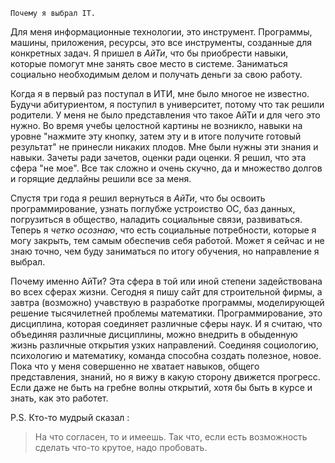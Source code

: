 	Почему я выбрал IT.

Для меня информационные технологии, это инструмент. Программы, машины, приложения, ресурсы, это все инструменты,
созданные для конкретных задач. Я пришел в *АйТи*, что бы приобрести навыки, которые помогут мне занять свое место в системе.
Заниматься социально необходимым делом и получать деньги за свою работу.
	
Когда я в первый раз поступал в ИТИ, мне было многое не известно. Будучи абитуриентом, я поступил в университет, 
потому что так решили родители. У меня не было представления что такое АйТи и для чего это нужно. Во время учебы целостной
картины не возникло, навыки на уровне "нажмите эту кнопку, затем эту и в итоге получите готовый результат" не принесли 
никаких плодов. Мне были нужны эти знания и навыки. Зачеты ради зачетов, оценки ради оценки. Я решил, что эта сфера "не мое".
Все так сложно и очень скучно, да и множество долгов и горящие дедлайны решили все за меня. 

Спустя три года я решил вернуться в *АйТи*, что бы освоить программирование, узнать поглубже устроиство ОС, баз данных,
погрузиться в общество, наладить социальные связи, развиваться. Теперь я *четко осознаю*, что есть социальные потребности, 
которые я могу закрыть, тем самым обеспечив себя работой. Может я сейчас и не знаю точно, чем буду заниматься по итогу 
обучения, но направление я выбрал. 

Почему именно АйТи? Эта сфера в той или иной степени задействована во всех сферах жизни. Сегодня я пишу сайт для 
строительной фирмы, а завтра (возможно) учавствую в разработке программы, моделирующей решение тысячилетней проблемы математики. 
Программирование, это дисциплина, которая соединяет различные сферы наук. И я считаю, что объединяя различные дисциплины, 
можно внедрить в обыденную жизнь различные открытия узких направлений. Соединяя социологию, психологию и математику, 
команда способна создать полезное, новое. Пока что у меня совершенно не хватает навыков, общего представления, знаний,
но я вижу в какую сторону движется прогресс. Если даже не быть на гребне волны открытий, хотя бы быть в курсе и знать, 
как это работет. 

P.S. Кто-то мудрый сказал :
>На что согласен, то и имеешь. 
Так что, если есть возможность сделать что-то крутое, надо пробовать. 
